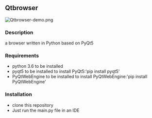 ## Qtbrowser

![Qtbrowser-demo.png](/resouces/Qtbrowser-demo.png)

### Description
a browser written in Python based on PyQt5

### Requirements
 * python 3.6 to be installed
 * pyqt5 to be installed
    to install PyQt5:'pip install pyqt5'
 * PyQtWebEngine to be installed
    to install PyQtWebEngine:'pip install PyQtWebEngine'

### Installation
 * clone this repository
 * Just run the main.py file in an IDE




